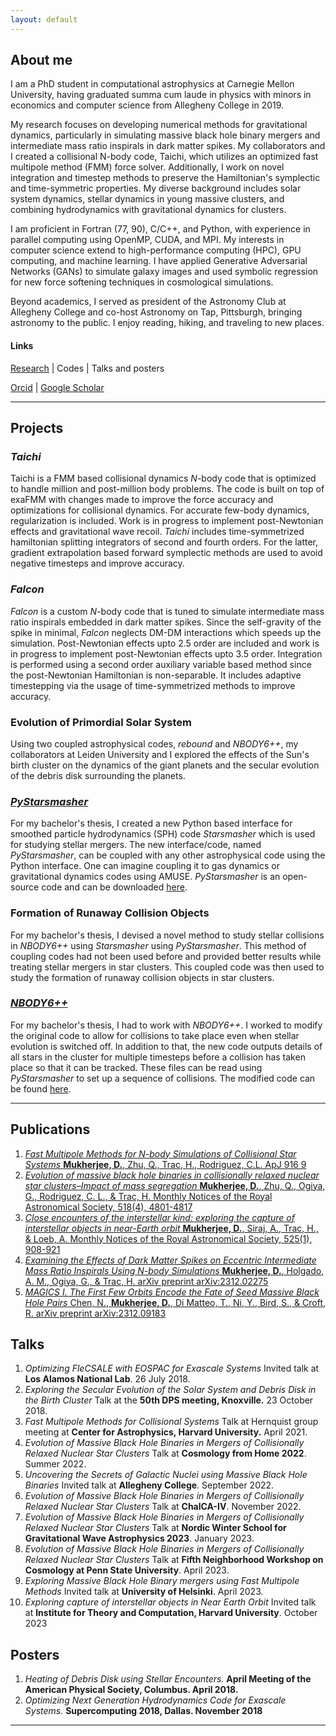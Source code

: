 ```yaml
---
layout: default
---
```


## About me

I am a PhD student in computational astrophysics at Carnegie Mellon University, having graduated summa cum laude in physics with minors in economics and computer science from Allegheny College in 2019.

My research focuses on developing numerical methods for gravitational dynamics, particularly in simulating massive black hole binary mergers and intermediate mass ratio inspirals in dark matter spikes. My collaborators and I created a collisional N-body code, Taichi, which utilizes an optimized fast multipole method (FMM) force solver. Additionally, I work on novel integration and timestep methods to preserve the Hamiltonian's symplectic and time-symmetric properties. My diverse background includes solar system dynamics, stellar dynamics in young massive clusters, and combining hydrodynamics with gravitational dynamics for clusters.

I am proficient in Fortran (77, 90), C/C++, and Python, with experience in parallel computing using OpenMP, CUDA, and MPI. My interests in computer science extend to high-performance computing (HPC), GPU computing, and machine learning. I have applied Generative Adversarial Networks (GANs) to simulate galaxy images and used symbolic regression for new force softening techniques in cosmological simulations.

Beyond academics, I served as president of the Astronomy Club at Allegheny College and co-host Astronomy on Tap, Pittsburgh, bringing astronomy to the public. I enjoy reading, hiking, and traveling to new places.

#### Links

[Research](./works.html) &#124; Codes &#124; Talks and posters 

[Orcid](https://orcid.org/0009-0008-0384-3798) &#124; [Google Scholar](https://scholar.google.com/citations?user=SGFRBSQAAAAJ&hl=en) 

* * *

##  Projects

### *Taichi*
Taichi is a FMM based collisional dynamics *N*-body code that is optimized to handle million and post-million body problems. The code is built on top of exaFMM with changes made to improve the force accuracy and optimizations for collisional dynamics. For accurate few-body dynamics, regularization is included. Work is in progress to implement post-Newtonian effects and gravitational wave recoil. *Taichi* includes time-symmetrized hamiltonian splitting integrators of second and fourth orders. For the latter, gradient extrapolation based forward symplectic methods are used to avoid negative timesteps and improve accuracy.

### *Falcon*
*Falcon* is a custom *N*-body code that is tuned to simulate intermediate mass ratio inspirals embedded in dark matter spikes. Since the self-gravity of the spike in minimal, *Falcon* neglects DM-DM interactions which speeds up the simulation. Post-Newtonian effects upto 2.5 order are included and work is in progress to implement post-Newtonian effects upto 3.5 order. Integration is performed using a second order auxiliary variable based method since the post-Newtonian Hamiltonian is non-separable. It includes adaptive timestepping via the usage of time-symmetrized methods to improve accuracy.

### Evolution of Primordial Solar System

Using two coupled astrophysical codes, _rebound_ and _NBODY6++_, my collaborators at Leiden University and I explored the effects of the Sun's birth cluster on the dynamics of the giant planets and the secular evolution of the debris disk surrounding the planets. 

### [*PyStarsmasher*](https://github.com/dipto4/PyStarsmasher)

For my bachelor's thesis, I created a new Python based interface for smoothed particle hydrodynamics (SPH) code _Starsmasher_ which is used for studying stellar mergers. The new interface/code, named _PyStarsmasher_, can be coupled with any other astrophysical code using the Python interface. One can imagine coupling it to gas dynamics or gravitational dynamics codes using AMUSE. _PyStarsmasher_ is an open-source code and can be downloaded [here](https://github.com/dipto4/PyStarsmasher).

### Formation of Runaway Collision Objects

For my bachelor's thesis, I devised a novel method to study stellar collisions in _NBODY6++_ using _Starsmasher_ using _PyStarsmasher_. This method of coupling codes had not been used before and provided better results while treating stellar mergers in star clusters. This coupled code was then used to study the formation of runaway collision objects in star clusters. 

### [*NBODY6++*](https://github.com/dipto4/NBODY6_collision_detection)

For my bachelor's thesis, I had to work with _NBODY6++_. I worked to modify the original code to allow for collisions to take place even when stellar evolution is switched off. In addition to that, the new code outputs details of all stars in the cluster for multiple timesteps before a collision has taken place so that it can be tracked. These files can be read using _PyStarsmasher_ to set up a sequence of collisions. The modified code can be found
[here](https://github.com/dipto4/NBODY6_collision_detection).

* * *

## Publications 
1. [_Fast Multipole Methods for N-body Simulations of Collisional Star Systems_ **Mukherjee, D.**, Zhu, Q., Trac, H., Rodriguez, C.L. ApJ 916 9](https://iopscience.iop.org/article/10.3847/1538-4357/ac03b2)
2. [_Evolution of massive black hole binaries in collisionally relaxed nuclear star clusters–Impact of mass segregation_  **Mukherjee, D.**, Zhu, Q., Ogiya, G., Rodriguez, C. L., & Trac, H. Monthly Notices of the Royal Astronomical Society, 518(4), 4801-4817](https://academic.oup.com/mnras/article-abstract/518/4/4801/6840259)
3. [_Close encounters of the interstellar kind: exploring the capture of interstellar objects in near-Earth orbit_  **Mukherjee, D.**, Siraj, A., Trac, H., & Loeb, A.  Monthly Notices of the Royal Astronomical Society, 525(1), 908-921](https://academic.oup.com/mnras/article-abstract/525/1/908/7233732)
4. [_Examining the Effects of Dark Matter Spikes on Eccentric Intermediate Mass Ratio Inspirals Using N-body Simulations_ **Mukherjee, D.**, Holgado, A. M., Ogiya, G., & Trac, H. arXiv preprint arXiv:2312.02275](https://arxiv.org/abs/2312.02275)
5. [_MAGICS I. The First Few Orbits Encode the Fate of Seed Massive Black Hole Pairs_ Chen, N., **Mukherjee, D.**, Di Matteo, T., Ni, Y., Bird, S., & Croft, R.  arXiv preprint arXiv:2312.09183](https://arxiv.org/abs/2312.09183)

## Talks
1. _Optimizing FleCSALE with EOSPAC for Exascale Systems_ Invited talk at **Los Alamos National Lab**. 26 July 2018.
2. _Exploring the Secular Evolution of the Solar System and Debris Disk in the Birth Cluster_ Talk at the **50th DPS meeting, Knoxville.** 23 October 2018.
3. _Fast Multipole Methods for Collisional Systems_ Talk at Hernquist group meeting at **Center for Astrophysics, Harvard University.** April 2021.
4. _Evolution of Massive Black Hole Binaries in Mergers of Collisionally Relaxed Nuclear Star Clusters_ Talk at **Cosmology from Home 2022**. Summer 2022.
5. _Uncovering the Secrets of Galactic Nuclei using Massive Black Hole Binaries_ Invited talk at **Allegheny College**. September 2022.
6. _Evolution of Massive Black Hole Binaries in Mergers of Collisionally Relaxed Nuclear Star Clusters_ Talk at **ChalCA-IV**. November 2022.
7. _Evolution of Massive Black Hole Binaries in Mergers of Collisionally Relaxed Nuclear Star Clusters_ Talk at **Nordic Winter School for Gravitational Wave Astrophysics 2023**. January 2023.
8. _Evolution of Massive Black Hole Binaries in Mergers of Collisionally Relaxed Nuclear Star Clusters_ Talk at **Fifth Neighborhood Workshop on Cosmology at Penn State University**. April 2023.
9. _Exploring Massive Black Hole Binary mergers using Fast Multipole Methods_ Invited talk at **University of Helsinki**. April 2023.
10. _Exploring capture of interstellar objects in Near Earth Orbit_ Invited talk at **Institute for Theory and Computation, Harvard University**. October 2023

## Posters
1. _Heating of Debris Disk using Stellar Encounters._ **April Meeting of the American Physical Society,
Columbus. April 2018.**
2. _Optimizing Next Generation Hydrodynamics Code for Exascale Systems._ **Supercomputing 2018, Dallas. November 2018**


* * *

